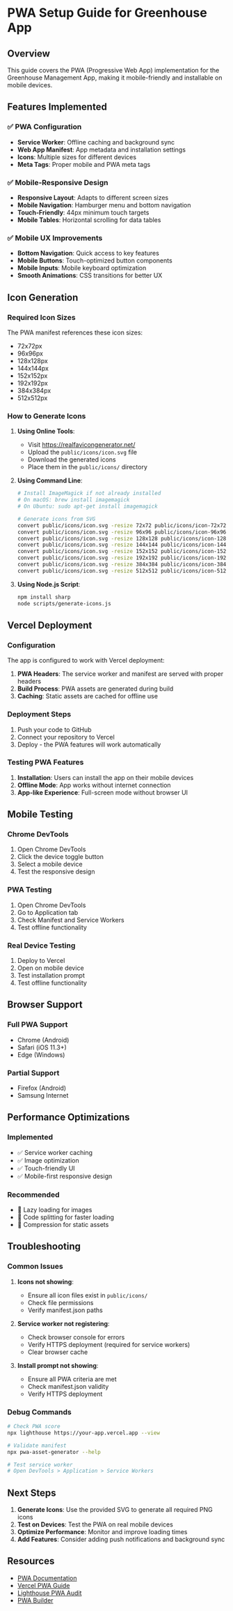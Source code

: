 # PWA Setup Guide for Greenhouse App

## Overview
This guide covers the PWA (Progressive Web App) implementation for the Greenhouse Management App, making it mobile-friendly and installable on mobile devices.

## Features Implemented

### ✅ PWA Configuration
- **Service Worker**: Offline caching and background sync
- **Web App Manifest**: App metadata and installation settings
- **Icons**: Multiple sizes for different devices
- **Meta Tags**: Proper mobile and PWA meta tags

### ✅ Mobile-Responsive Design
- **Responsive Layout**: Adapts to different screen sizes
- **Mobile Navigation**: Hamburger menu and bottom navigation
- **Touch-Friendly**: 44px minimum touch targets
- **Mobile Tables**: Horizontal scrolling for data tables

### ✅ Mobile UX Improvements
- **Bottom Navigation**: Quick access to key features
- **Mobile Buttons**: Touch-optimized button components
- **Mobile Inputs**: Mobile keyboard optimization
- **Smooth Animations**: CSS transitions for better UX

## Icon Generation

### Required Icon Sizes
The PWA manifest references these icon sizes:
- 72x72px
- 96x96px
- 128x128px
- 144x144px
- 152x152px
- 192x192px
- 384x384px
- 512x512px

### How to Generate Icons

1. **Using Online Tools**:
   - Visit https://realfavicongenerator.net/
   - Upload the `public/icons/icon.svg` file
   - Download the generated icons
   - Place them in the `public/icons/` directory

2. **Using Command Line**:
   ```bash
   # Install ImageMagick if not already installed
   # On macOS: brew install imagemagick
   # On Ubuntu: sudo apt-get install imagemagick
   
   # Generate icons from SVG
   convert public/icons/icon.svg -resize 72x72 public/icons/icon-72x72.png
   convert public/icons/icon.svg -resize 96x96 public/icons/icon-96x96.png
   convert public/icons/icon.svg -resize 128x128 public/icons/icon-128x128.png
   convert public/icons/icon.svg -resize 144x144 public/icons/icon-144x144.png
   convert public/icons/icon.svg -resize 152x152 public/icons/icon-152x152.png
   convert public/icons/icon.svg -resize 192x192 public/icons/icon-192x192.png
   convert public/icons/icon.svg -resize 384x384 public/icons/icon-384x384.png
   convert public/icons/icon.svg -resize 512x512 public/icons/icon-512x512.png
   ```

3. **Using Node.js Script**:
   ```bash
   npm install sharp
   node scripts/generate-icons.js
   ```

## Vercel Deployment

### Configuration
The app is configured to work with Vercel deployment:

1. **PWA Headers**: The service worker and manifest are served with proper headers
2. **Build Process**: PWA assets are generated during build
3. **Caching**: Static assets are cached for offline use

### Deployment Steps
1. Push your code to GitHub
2. Connect your repository to Vercel
3. Deploy - the PWA features will work automatically

### Testing PWA Features
1. **Installation**: Users can install the app on their mobile devices
2. **Offline Mode**: App works without internet connection
3. **App-like Experience**: Full-screen mode without browser UI

## Mobile Testing

### Chrome DevTools
1. Open Chrome DevTools
2. Click the device toggle button
3. Select a mobile device
4. Test the responsive design

### PWA Testing
1. Open Chrome DevTools
2. Go to Application tab
3. Check Manifest and Service Workers
4. Test offline functionality

### Real Device Testing
1. Deploy to Vercel
2. Open on mobile device
3. Test installation prompt
4. Test offline functionality

## Browser Support

### Full PWA Support
- Chrome (Android)
- Safari (iOS 11.3+)
- Edge (Windows)

### Partial Support
- Firefox (Android)
- Samsung Internet

## Performance Optimizations

### Implemented
- ✅ Service worker caching
- ✅ Image optimization
- ✅ Touch-friendly UI
- ✅ Mobile-first responsive design

### Recommended
- 🔄 Lazy loading for images
- 🔄 Code splitting for faster loading
- 🔄 Compression for static assets

## Troubleshooting

### Common Issues

1. **Icons not showing**:
   - Ensure all icon files exist in `public/icons/`
   - Check file permissions
   - Verify manifest.json paths

2. **Service worker not registering**:
   - Check browser console for errors
   - Verify HTTPS deployment (required for service workers)
   - Clear browser cache

3. **Install prompt not showing**:
   - Ensure all PWA criteria are met
   - Check manifest.json validity
   - Verify HTTPS deployment

### Debug Commands
```bash
# Check PWA score
npx lighthouse https://your-app.vercel.app --view

# Validate manifest
npx pwa-asset-generator --help

# Test service worker
# Open DevTools > Application > Service Workers
```

## Next Steps

1. **Generate Icons**: Use the provided SVG to generate all required PNG icons
2. **Test on Devices**: Test the PWA on real mobile devices
3. **Optimize Performance**: Monitor and improve loading times
4. **Add Features**: Consider adding push notifications and background sync

## Resources

- [PWA Documentation](https://web.dev/progressive-web-apps/)
- [Vercel PWA Guide](https://vercel.com/docs/guides/progressive-web-apps)
- [Lighthouse PWA Audit](https://developers.google.com/web/tools/lighthouse)
- [PWA Builder](https://www.pwabuilder.com/) 